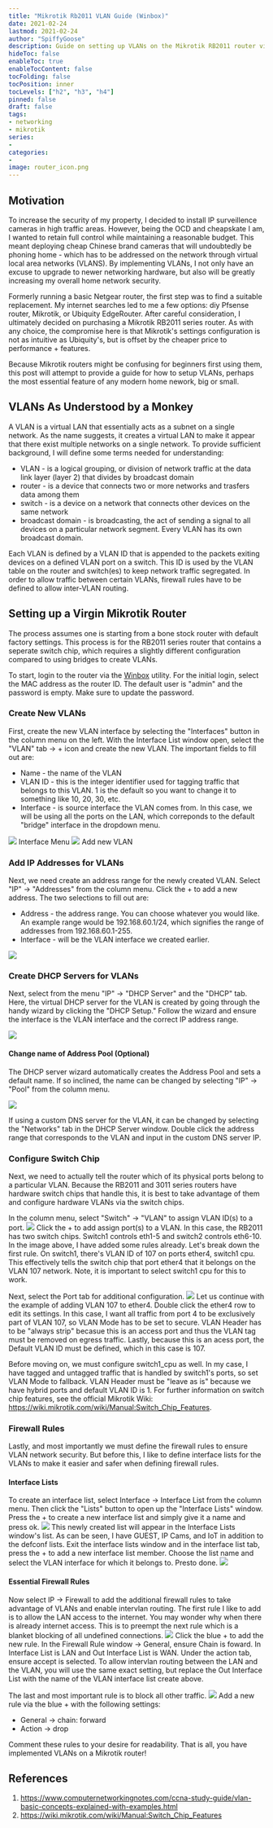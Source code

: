 ```yaml
---
title: "Mikrotik Rb2011 VLAN Guide (Winbox)"
date: 2021-02-24
lastmod: 2021-02-24
author: "SpiffyGoose"
description: Guide on setting up VLANs on the Mikrotik RB2011 router via Winbox utility
hideToc: false
enableToc: true
enableTocContent: false
tocFolding: false
tocPosition: inner
tocLevels: ["h2", "h3", "h4"]
pinned: false
draft: false
tags:
- networking
- mikrotik
series:
-
categories:
-
image: router_icon.png
---
```


## Motivation

To increase the security of my property, I decided to install IP surveillence cameras in high traffic areas. However, being the OCD and cheapskate I am, I wanted to retain full control while maintaining a reasonable budget. This meant deploying cheap Chinese brand cameras that will undoubtedly be phoning home - which has to be addressed on the network through virtual local area networks (VLANS). By implementing VLANs, I not only have an excuse to upgrade to newer networking hardware, but also will be greatly increasing my overall home network security.

Formerly running a basic Netgear router, the first step was to find a suitable replacement. My internet searches led to me a few options: diy Pfsense router, Mikrotik, or Ubiquity EdgeRouter. After careful consideration, I ultimately decided on purchasing a Mikrotik RB2011 series router. As with any choice, the compromise here is that Mikrotik's settings configuration is not as intuitive as Ubiquity's, but is offset by the cheaper price to performance + features. 

Because Mikrotik routers might be confusing for beginners first using them, this post will attempt to provide a guide for how to setup VLANs, perhaps the most essential feature of any modern home nework, big or small. 


## VLANs As Understood by a Monkey

A VLAN is a virtual LAN that essentially acts as a subnet on a single network. 
As the name suggests, it creates a virtual LAN to make it appear that there exist multiple networks on a single network. To provide sufficient background, I will define some terms needed for understanding:

* VLAN - is a logical grouping, or division of network traffic at the data link layer (layer 2) that divides by broadcast domain
* router - is a device that connects two or more networks and trasfers data among them
* switch - is a device on a network that connects other devices on the same network
* broadcast domain - is broadcasting, the act of sending a signal to all devices on a particular network segment. Every VLAN has its own broadcast domain.

Each VLAN is defined by a VLAN ID that is appended to the packets exiting devices on a defined VLAN port on a switch. This ID is used by the VLAN table on the router and switch(es) to keep network traffic segregated. In order to allow traffic between certain VLANs, firewall rules have to be defined to allow inter-VLAN routing.


## Setting up a Virgin Mikrotik Router

The process assumes one is starting from a bone stock router with default factory settings. This process is for the RB2011 series router that contains a seperate switch chip, which requires a slightly different configuration compared to using bridges to create VLANs.

To start, login to the router via the [Winbox](https://mikrotik.com/download) utility. For the initial login, select the MAC address as the router ID. The default user is "admin" and the password is empty. Make sure to update the password.

### Create New VLANs

First, create the new VLAN interface by selecting the "Interfaces" button in the column menu on the left. With the Interface List window open, select the "VLAN" tab -> + icon and create the new VLAN. The important fields to fill out are:

* Name - the name of the VLAN
* VLAN ID - this is the integer identifier used for tagging traffic that belongs to this VLAN. 1 is the default so you want to change it to something like 10, 20, 30, etc. 
* Interface - is source interface the VLAN comes from. In this case, we will be using all the ports on the LAN, which correponds to the default "bridge" interface in the dropdown menu.

![](vlans00.png) Interface Menu
![](vlans01.png) Add new VLAN


### Add IP Addresses for VLANs

Next, we need create an address range for the newly created VLAN. Select "IP" -> "Addresses" from the column menu. Click the + to add a new address. The two selections to fill out are:

* Address - the address range. You can choose whatever you would like. An example range would be 192.168.60.1/24, which signifies the range of addresses from 192.168.60.1-255. 
* Interface - will be the VLAN interface we created earlier.

![](vlans02.png)


### Create DHCP Servers for VLANs

Next, select from the menu "IP" -> "DHCP Server" and the "DHCP" tab. Here, the virtual DHCP server for the VLAN is created by going through the handy wizard by clicking the "DHCP Setup." Follow the wizard and ensure the interface is the VLAN interface and the correct IP address range. 

![](vlans03.png)

#### Change name of Address Pool (Optional)

The DHCP server wizard automatically creates the Address Pool and sets a default name. If so inclined, the name can be changed by selecting "IP" -> "Pool" from the column menu.

![](vlans04.png)


If using a custom DNS server for the VLAN, it can be changed by selecting the "Networks" tab in the DHCP Server window. Double click the address range that corresponds to the VLAN and input in the custom DNS server IP.


### Configure Switch Chip

Next, we need to actually tell the router which of its physical ports belong to a particular VLAN. Because the RB2011 and 3011 series routers have hardware switch chips that handle this, it is best to take advantage of them and configure hardware VLANs via the switch chips.

In the column menu, select "Switch" -> "VLAN" to assign VLAN ID(s) to a port. 
![](vlans05.png)
Click the + to add assign port(s) to a VLAN. In this case, the RB2011 has two switch chips. Switch1 controls eth1-5 and switch2 controls eth6-10. In the image above, I have added some rules already. Let's break down the first rule. On switch1, there's VLAN ID of 107 on ports ether4, switch1 cpu. This effectively tells the switch chip that port ether4 that it belongs on the VLAN 107 network. Note, it is important to select switch1 cpu for this to work. 

Next, select the Port tab for additional configuration.
![](vlans06.png)
Let us continue with the example of adding VLAN 107 to ether4. Double click the ether4 row to edit its settings. In this case, I want all traffic from port 4 to be exclusively part of VLAN 107, so VLAN Mode has to be set to secure. VLAN Header has to be "always strip" becasue this is an access port and thus the VLAN tag must be removed on egress traffic. Lastly, because this is an acess port, the Default VLAN ID must be defined, which in this case is 107.

Before moving on, we must configure switch1_cpu as well. In my case, I have tagged and untagged traffic that is handled by switch1's ports, so set VLAN Mode to fallback. VLAN Header must be "leave as is" because we have hybrid ports and default VLAN ID is 1. For further information on switch chip features, see the official Mikrotik Wiki: https://wiki.mikrotik.com/wiki/Manual:Switch_Chip_Features.


### Firewall Rules

Lastly, and most importantly we must define the firewall rules to ensure VLAN network security. But before this, I like to define interface lists for the VLANs to make it easier and safer when defining firewall rules. 

#### Interface Lists

To create an interface list, select Interface -> Interface List from the column menu. Then click the "Lists" button to open up the "Interface Lists" window. Press the + to create a new interface list and simply give it a name and press ok. 
![](vlans07.png)
This newly created list will appear in the Interface Lists window's list. As can be seen, I have GUEST, IP Cams, and IoT in addition to the defconf lists. Exit the interface lists window and in the interface list tab, press the + to add a new interface list member. Choose the list name and select the VLAN interface for which it belongs to. Presto done.
![](vlans08.png)


#### Essential Firewall Rules

Now select IP -> Firewall to add the additional firewall rules to take advantage of VLANs and enable intervlan routing. The first rule I like to add is to allow the LAN access to the internet. You may wonder why when there is already internet access. This is to preempt the next rule which is a blanket blocking of all undefined connections. 
![](vlans09.png)
Click the blue + to add the new rule. In the Firewall Rule window -> General, ensure Chain is foward. In Interface List is LAN and Out Interface List is WAN. Under the action tab, ensure accept is selected. To allow intervlan routing between the LAN and the VLAN, you will use the same exact setting, but replace the Out Interface List with the name of the VLAN interface list create above. 

The last and most important rule is to block all other traffic.
![](vlan10.png)
Add a new rule via the blue + with the following settings:
* General -> chain: forward
* Action -> drop

Comment these rules to your desire for readability. That is all, you have implemented VLANs on a Mikrotik router!


## References

1. https://www.computernetworkingnotes.com/ccna-study-guide/vlan-basic-concepts-explained-with-examples.html
1. https://wiki.mikrotik.com/wiki/Manual:Switch_Chip_Features
